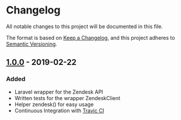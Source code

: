 # Changelog
All notable changes to this project will be documented in this file.

The format is based on [Keep a Changelog](https://keepachangelog.com/en/1.0.0/),
and this project adheres to [Semantic Versioning](https://semver.org/spec/v2.0.0.html).


## [1.0.0] - 2019-02-22
### Added
- Laravel wrapper for the Zendesk API
- Written tests for the wrapper ZendeskClient
- Helper zendesk() for easy usage
- Continuous Integration with [Travic CI](https://www.travis-ci.com)

[1.0.0]: https://github.com/homedesignshops/laravel-zendesk/releases/tag/v1.0.0